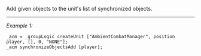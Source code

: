 Add given objects to the unit's list of synchronized objects.


---
*Example 1:*
```sqf
_acm = _groupLogic createUnit ["AmbientCombatManager", position player, [], 0, "NONE"];
_acm synchronizeObjectsAdd [player];
```